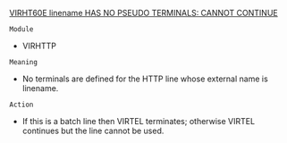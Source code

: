 [VIRHT60E linename HAS NO PSEUDO TERMINALS: CANNOT CONTINUE](https://virtel.readthedocs.io/en/latest/manuals/virtel/Virtel459MG/messages.html?highlight=VIRHT60E#VIRHT60E)

`Module`
- VIRHTTP

`Meaning`
- No terminals are defined for the HTTP line whose external name is linename.

`Action`
- If this is a batch line then VIRTEL terminates; otherwise VIRTEL continues but the line cannot be used.
